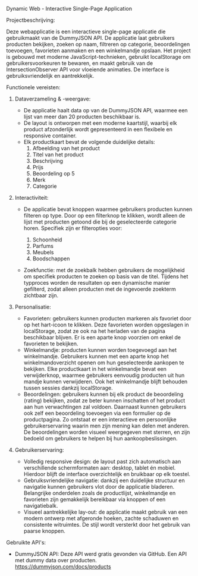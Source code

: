 Dynamic Web - Interactive Single-Page Application

Projectbeschrijving: 

Deze webapplicatie is een interactieve single-page applicatie die gebruikmaakt van de DummyJSON API. De applicatie laat gebruikers producten bekijken, zoeken op naam, filtreren op categorie, beoordelingen toevoegen, favorieten aanmaken en een winkelmandje opslaan.
Het project is gebouwd met moderne JavaScript-technieken, gebruikt localStorage om gebruikersvoorkeuren te bewaren, en maakt gebruik van de IntersectionObserver API voor vloeiende animaties. De interface is gebruiksvriendelijk en aantrekkelijk.

Functionele vereisten: 

1. Dataverzameling & -weergave:
   - De applicatie haalt data op van de DummyJSON API, waarmee een lijst van meer dan 20 producten beschikbaar is.
   - De layout is ontworpen met een moderne kaartstijl, waarbij elk product afzonderlijk wordt gepresenteerd in een flexibele en responsive container.
   - Elk productkaart bevat de volgende duidelijke details:
      1. Afbeelding van het product
      2. Titel van het product
      3. Beschrijving
      4. Prijs
      5. Beoordeling op 5
      6. Merk
      7. Categorie

2. Interactiviteit:
   - De applicatie bevat knoppen waarmee gebruikers producten kunnen filteren op type. Door op een filterknop te klikken, wordt alleen de lijst met producten getoond die bij de geselecteerde categorie horen. Specifiek zijn er filteropties voor:
     1. Schoonheid
     2. Parfums
     3. Meubels
     4. Boodschappen


   - Zoekfunctie: met de zoekbalk hebben gebruikers de mogelijkheid om specifiek producten te zoeken op basis van de titel. Tijdens het typproces worden de resultaten op een dynamische manier gefilterd, zodat alleen producten met de ingevoerde zoekterm zichtbaar zijn.
  
3. Personalisatie:
   - Favorieten: gebruikers kunnen producten markeren als favoriet door op het hart-icoon te klikken. Deze favorieten worden opgeslagen in localStorage, zodat ze ook na het herladen van de pagina beschikbaar blijven. Er is een aparte knop voorzien om enkel de favorieten te bekijken.
   - Winkelmandje: producten kunnen worden toegevoegd aan het winkelmandje. Gebruikers kunnen met een aparte knop het winkelmandoverzicht openen om hun geselecteerde aankopen te bekijken. Elke productkaart in het winkelmandje bevat een verwijderknop, waarmee gebruikers eenvoudig producten uit hun mandje kunnen verwijderen. Ook het winkelmandje blijft behouden tussen sessies dankzij localStorage.
   - Beoordelingen: gebruikers kunnen bij elk product de beoordeling (rating) bekijken, zodat ze beter kunnen inschatten of het product aan hun verwachtingen zal voldoen. Daarnaast kunnen gebruikers ook zelf een beoordeling toevoegen via een formulier op de productpagina. Zo ontstaat er een interactieve en persoonlijke gebruikerservaring waarin men zijn mening kan delen met anderen. De beoordelingen worden visueel weergegeven met sterren, en zijn bedoeld om gebruikers te helpen bij hun aankoopbeslissingen.

4. Gebruikerservaring:
   - Volledig responsive design: de layout past zich automatisch aan verschillende schermformaten aan: desktop, tablet én mobiel. Hierdoor blijft de interface overzichtelijk en bruikbaar op elk toestel.
   - Gebruiksvriendelijke navigatie: dankzij een duidelijke structuur en navigatie kunnen gebruikers vlot door de applicatie bladeren. Belangrijke onderdelen zoals de productlijst, winkelmandje en favorieten zijn gemakkelijk bereikbaar via knoppen of een navigatiebalk.
   - Visueel aantrekkelijke lay-out: de applicatie maakt gebruik van een modern ontwerp met afgeronde hoeken, zachte schaduwen en consistente witruimtes. De stijl wordt versterkt door het gebruik van paarse knoppen.
  
Gebruikte API's: 
- DummyJSON API: Deze API werd gratis gevonden via GitHub. Een API met dummy data over producten. 
https://dummyjson.com/docs/products








        
